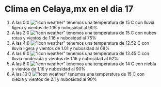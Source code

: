 # Clima en Celaya,mx en el dia 17

1. A las 0:0 !["icon weather"](http://openweathermap.org/img/w/10n.png) tenemos una temperatura de 15 C con lluvia ligera y  vientos de 1.16 y nubosidad al 90%
1. A las 2:0 !["icon weather"](http://openweathermap.org/img/w/04n.png) tenemos una temperatura de 15 C con nubes rotas y  vientos de 1.16 y nubosidad al 75%
1. A las 4:0 !["icon weather"](http://openweathermap.org/img/w/10n.png) tenemos una temperatura de 12.52 C con lluvia ligera y  vientos de 1.01 y nubosidad al 68%
1. A las 6:0 !["icon weather"](http://openweathermap.org/img/w/10n.png) tenemos una temperatura de 13.45 C con lluvia moderada y  vientos de 1.16 y nubosidad al 92%
1. A las 8:0 !["icon weather"](http://openweathermap.org/img/w/50n.png) tenemos una temperatura de 14 C con niebla y  vientos de 1.16 y nubosidad al 90%
1. A las 10:0 !["icon weather"](http://openweathermap.org/img/w/50d.png) tenemos una temperatura de 15 C con niebla y  vientos de 2.1 y nubosidad al 90%
